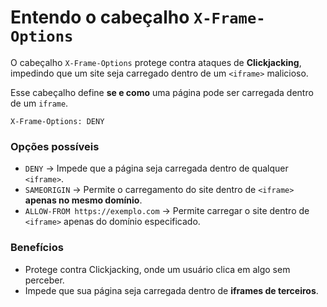 # Entendo o cabeçalho `X-Frame-Options`

O cabeçalho `X-Frame-Options` protege contra ataques de **Clickjacking**, impedindo que um site seja carregado dentro de um `<iframe>` malicioso.

Esse cabeçalho define **se e como** uma página pode ser carregada dentro de um `iframe`.

```http
X-Frame-Options: DENY
```

### Opções possíveis

- `DENY` → Impede que a página seja carregada dentro de qualquer `<iframe>`.
- `SAMEORIGIN` → Permite o carregamento do site dentro de `<iframe>` **apenas no mesmo domínio**.
- `ALLOW-FROM https://exemplo.com` → Permite carregar o site dentro de `<iframe>` apenas do domínio especificado.

### Benefícios

- Protege contra Clickjacking, onde um usuário clica em algo sem perceber.  
- Impede que sua página seja carregada dentro de **iframes de terceiros**.  